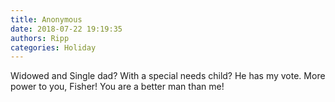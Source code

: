 ```yaml
---
title: Anonymous
date: 2018-07-22 19:19:35
authors: Ripp
categories: Holiday
---
```


 Widowed and Single dad?  With a special needs child?  He has my vote.   More power to you, Fisher!   You are a better man than me!